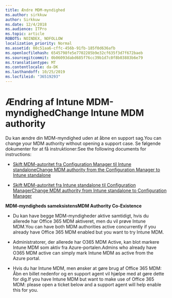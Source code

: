 ```yaml
---
title: Ændre MDM-myndighed
ms.author: sirkkuw
author: Sirkkuw
ms.date: 12/4/2018
ms.audience: ITPro
ms.topic: article
ROBOTS: NOINDEX, NOFOLLOW
localization_priority: Normal
ms.assetid: 08c51aa6-cffc-456b-91fb-185f0d636afb
ms.openlocfilehash: 6545798fe5e7702285b9e32cf635f3d7f672baeb
ms.sourcegitcommit: 0b06093dabd685f76cc39b1d7c0f8b03883b6e79
ms.translationtype: MT
ms.contentlocale: da-DK
ms.lasthandoff: 10/25/2019
ms.locfileid: "36519293"
---
```

# <a name="change-intune-mdm-authority"></a><span data-ttu-id="220d8-102">Ændring af Intune MDM-myndighed</span><span class="sxs-lookup"><span data-stu-id="220d8-102">Change Intune MDM authority</span></span>

<span data-ttu-id="220d8-103">Du kan ændre din MDM-myndighed uden at åbne en support sag.</span><span class="sxs-lookup"><span data-stu-id="220d8-103">You can change your MDM authority without opening a support case.</span></span> <span data-ttu-id="220d8-104">Se følgende dokumenter for at få instruktioner:</span><span class="sxs-lookup"><span data-stu-id="220d8-104">See the following documents for instructions:</span></span>
  
- [<span data-ttu-id="220d8-105">Skift MDM-autoritet fra Configuration Manager til Intune standalone</span><span class="sxs-lookup"><span data-stu-id="220d8-105">Change MDM authority from the Configuration Manager to Intune standalone</span></span>](https://docs.microsoft.com/sccm/mdm/deploy-use/migrate-change-mdm-authority)
    
- [<span data-ttu-id="220d8-106">Skift MDM-autoritet fra Intune standalone til Configuration Manager</span><span class="sxs-lookup"><span data-stu-id="220d8-106">Change MDM authority from Intune standalone to Configuration Manager</span></span>](https://docs.microsoft.com/sccm/mdm/deploy-use/change-mdm-authority)
    
 <span data-ttu-id="220d8-107">**MDM-myndigheds sameksistens**</span><span class="sxs-lookup"><span data-stu-id="220d8-107">**MDM Authority Co-Existence**</span></span>
  
- <span data-ttu-id="220d8-108">Du kan have begge MDM-myndigheder aktive samtidigt, hvis du allerede har Office 365 MDM aktiveret, men du vil prøve Intune MDM.</span><span class="sxs-lookup"><span data-stu-id="220d8-108">You can have both MDM authorities active concurrently if you already have Office 365 MDM enabled but you want to try Intune MDM.</span></span>
    
- <span data-ttu-id="220d8-109">Administratorer, der allerede har O365 MDM Active, kan blot markere Intune MDM som aktiv fra Azure-portalen.</span><span class="sxs-lookup"><span data-stu-id="220d8-109">Admins who already have O365 MDM active can simply mark Intune MDM as active from the Azure portal.</span></span>
    
- <span data-ttu-id="220d8-110">Hvis du har Intune MDM, men ønsker at gøre brug af Office 365 MDM: Åbn en billet nedenfor og en support agent vil hjælpe med at gøre dette for dig.</span><span class="sxs-lookup"><span data-stu-id="220d8-110">If you have Intune MDM but want to make use of Office 365 MDM: please open a ticket below and a support agent will help enable this for you.</span></span>
    

